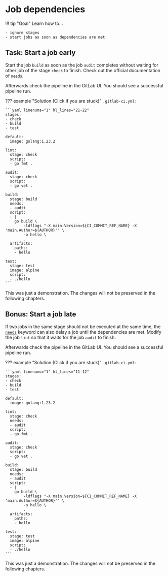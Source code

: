 # Job dependencies

!!! tip "Goal"
    Learn how to...

    - ignore stages
    - start jobs as soon as dependencies are met

## Task: Start a job early

Start the job `build` as soon as the job `audit` completes without waiting for other job of the stage `check` to finish. Check out the official documentation of [`needs`](https://docs.gitlab.com/ee/ci/yaml/#needs).

Afterwards check the pipeline in the GitLab UI. You should see a successful pipeline run.

??? example "Solution (Click if you are stuck)"
    `.gitlab-ci.yml`:

    ```yaml linenums="1" hl_lines="21-22"
    stages:
    - check
    - build
    - test

    default:
      image: golang:1.23.2

    lint:
      stage: check
      script:
      - go fmt .

    audit:
      stage: check
      script:
      - go vet .

    build:
      stage: build
      needs:
      - audit
      script:
      - |
        go build \
            -ldflags "-X main.Version=${CI_COMMIT_REF_NAME} -X 'main.Author=${AUTHOR}'" \
            -o hello \
            .
      artifacts:
        paths:
        - hello

    test:
      stage: test
      image: alpine
      script:
      - ./hello
    ```

This was just a demonstration. The changes will not be preserved in the following chapters.

## Bonus: Start a job late

If two jobs in the same stage should not be executed at the same time, the [`needs`](https://docs.gitlab.com/ee/ci/yaml/#needs) keyword can also delay a job until the dependencies are met. Modify the job `lint` so that it waits for the job `audit` to finish.

Afterwards check the pipeline in the GitLab UI. You should see a successful pipeline run.

??? example "Solution (Click if you are stuck)"
    `.gitlab-ci.yml`:
    
    ```yaml linenums="1" hl_lines="11-12"
    stages:
    - check
    - build
    - test

    default:
      image: golang:1.23.2

    lint:
      stage: check
      needs:
      - audit
      script:
      - go fmt .

    audit:
      stage: check
      script:
      - go vet .

    build:
      stage: build
      needs:
      - audit
      script:
      - |
        go build \
            -ldflags "-X main.Version=${CI_COMMIT_REF_NAME} -X 'main.Author=${AUTHOR}'" \
            -o hello \
            .
      artifacts:
        paths:
        - hello

    test:
      stage: test
      image: alpine
      script:
      - ./hello
    ```

This was just a demonstration. The changes will not be preserved in the following chapters.
